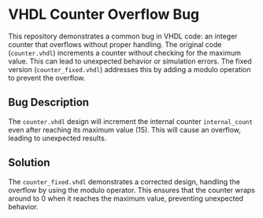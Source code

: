 # VHDL Counter Overflow Bug

This repository demonstrates a common bug in VHDL code: an integer counter that overflows without proper handling. The original code (`counter.vhdl`) increments a counter without checking for the maximum value.  This can lead to unexpected behavior or simulation errors. The fixed version (`counter_fixed.vhdl`) addresses this by adding a modulo operation to prevent the overflow.

## Bug Description
The `counter.vhdl` design will increment the internal counter `internal_count` even after reaching its maximum value (15). This will cause an overflow, leading to unexpected results. 

## Solution
The `counter_fixed.vhdl` demonstrates a corrected design, handling the overflow by using the modulo operator.  This ensures that the counter wraps around to 0 when it reaches the maximum value, preventing unexpected behavior.
